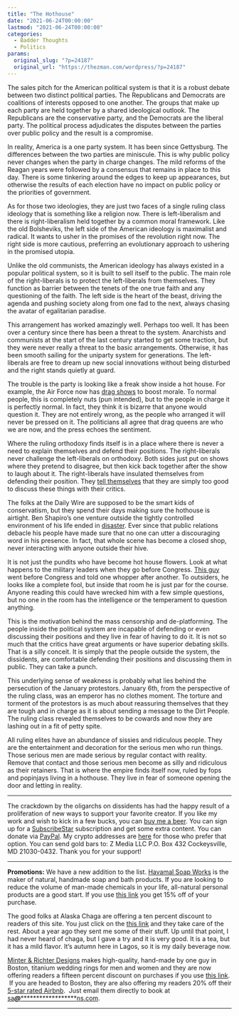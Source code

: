 ```yaml
---
title: "The Hothouse"
date: "2021-06-24T00:00:00"
lastmod: "2021-06-24T00:00:00"
categories:
  - Badder Thoughts
  - Politics
params:
  original_slug: "?p=24187"
  original_url: "https://thezman.com/wordpress/?p=24187"
---
```


The sales pitch for the American political system is that it is a robust
debate between two distinct political parties. The Republicans and
Democrats are coalitions of interests opposed to one another. The groups
that make up each party are held together by a shared ideological
outlook. The Republicans are the conservative party, and the Democrats
are the liberal party. The political process adjudicates the disputes
between the parties over public policy and the result is a compromise.

In reality, America is a one party system. It has been since Gettysburg.
The differences between the two parties are miniscule. This is why
public policy never changes when the party in charge changes. The mild
reforms of the Reagan years were followed by a consensus that remains in
place to this day. There is some tinkering around the edges to keep up
appearances, but otherwise the results of each election have no impact
on public policy or the priorities of government.

As for those two ideologies, they are just two faces of a single ruling
class ideology that is something like a religion now. There is
left-liberalism and there is right-liberalism held together by a common
moral framework. Like the old Bolsheviks, the left side of the American
ideology is maximalist and radical. It wants to usher in the promises of
the revolution right now. The right side is more cautious, preferring an
evolutionary approach to ushering in the promised utopia.

Unlike the old communists, the American ideology has always existed in a
popular political system, so it is built to sell itself to the public.
The main role of the right-liberals is to protect the left-liberals from
themselves. They function as barrier between the tenets of the one true
faith and any questioning of the faith. The left side is the heart of
the beast, driving the agenda and pushing society along from one fad to
the next, always chasing the avatar of egalitarian paradise.

This arrangement has worked amazingly well. Perhaps too well. It has
been over a century since there has been a threat to the system.
Anarchists and communists at the start of the last century started to
get some traction, but they were never really a threat to the basic
arrangements. Otherwise, it has been smooth sailing for the uniparty
system for generations. The left-liberals are free to dream up new
social innovations without being disturbed and the right stands quietly
at guard.

The trouble is the party is looking like a freak show inside a hot
house. For example, the Air Force now has [drag
shows](https://summit.news/2021/06/23/u-s-air-force-base-says-drag-queen-show-was-essential-for-morale/)
to boost morale. To normal people, this is completely nuts (pun
intended), but to the people in charge it is perfectly normal. In fact,
they think it is bizarre that anyone would question it. They are not
entirely wrong, as the people who arranged it will never be pressed on
it. The politicians all agree that drag queens are who we are now, and
the press echoes the sentiment.

Where the ruling orthodoxy finds itself is in a place where there is
never a need to explain themselves and defend their positions. The
right-liberals never challenge the left-liberals on orthodoxy. Both
sides just put on shows where they pretend to disagree, but then kick
back together after the show to laugh about it. The right-liberals have
insulated themselves from defending their position. They [tell
themselves](https://archive.is/wlmFL#selection-239.1-243.11) that they
are simply too good to discuss these things with their critics.

The folks at the Daily Wire are supposed to be the smart kids of
conservatism, but they spend their days making sure the hothouse is
airtight. Ben Shapiro’s one venture outside the tightly controlled
environment of his life ended in
[disaster](https://www.youtube.com/watch?v=6VixqvOcK8E). Ever since that
public relations debacle his people have made sure that no one can utter
a discouraging word in his presence. In fact, that whole scene has
become a closed shop, never interacting with anyone outside their hive.

It is not just the pundits who have become hot house flowers. Look at
what happens to the military leaders when they go before Congress. [This
guy](https://twitter.com/dave_brown24/status/1407745748909838343) went
before Congress and told one whopper after another. To outsiders, he
looks like a complete fool, but inside that room he is just par for the
course. Anyone reading this could have wrecked him with a few simple
questions, but no one in the room has the intelligence or the
temperament to question anything.

This is the motivation behind the mass censorship and de-platforming.
The people inside the political system are incapable of defending or
even discussing their positions and they live in fear of having to do
it. It is not so much that the critics have great arguments or have
superior debating skills. That is a silly conceit. It is simply that the
people outside the system, the dissidents, are comfortable defending
their positions and discussing them in public. They can take a punch.

This underlying sense of weakness is probably what lies behind the
persecution of the January protestors. January 6th, from the perspective
of the ruling class, was an emperor has no clothes moment. The torture
and torment of the protestors is as much about reassuring themselves
that they are tough and in charge as it is about sending a message to
the Dirt People. The ruling class revealed themselves to be cowards and
now they are lashing out in a fit of petty spite.

All ruling elites have an abundance of sissies and ridiculous people.
They are the entertainment and decoration for the serious men who run
things. Those serious men are made serious by regular contact with
reality. Remove that contact and those serious men become as silly and
ridiculous as their retainers. That is where the empire finds itself
now, ruled by fops and popinjays living in a hothouse. They live in fear
of someone opening the door and letting in reality.

------------------------------------------------------------------------

The crackdown by the oligarchs on dissidents has had the happy result of
a proliferation of new ways to support your favorite creator. If you
like my work and wish to kick in a few bucks, you can
<a href="https://www.buymeacoffee.com/mujolulu" rel="noopener"
target="_blank">buy me a beer</a>. You can sign up for a
<a href="https://www.subscribestar.com/the-z-blog" rel="noopener"
target="_blank">SubscribeStar</a> subscription and get some extra
content. You can donate via <a
href="https://www.paypal.com/donate/?cmd=_s-xclick&amp;hosted_button_id=UDAS2Q8JYA6CN&amp;source=url"
rel="noopener" target="_blank">PayPal</a>. My crypto addresses are
<a href="https://thezman.com/wordpress/?page_id=22713" rel="noopener"
target="_blank">here</a> for those who prefer that option. You can send
gold bars to: Z Media LLC P.O. Box 432 Cockeysville, MD 21030-0432.
Thank you for your support!

------------------------------------------------------------------------

**Promotions:** We have a new addition to the list.
<a href="https://havamalsoapworks.com/" rel="noopener"
target="_blank">Havamal Soap Works</a> is the maker of natural, handmade
soap and bath products. If you are looking to reduce the volume of
man-made chemicals in your life, all-natural personal products are a
good start. If you use
<a href="https://havamalsoapworks.com/discount/ZMAN" rel="noopener"
target="_blank">this link</a> you get 15% off of your purchase.

The good folks at Alaska Chaga are offering a ten percent discount to
readers of this site. You just click on the
<a href="https://alaskachaga.us/discount/ZMAN" rel="noopener noreferrer"
target="_blank">this link</a> and they take care of the rest. About a
year ago they sent me some of their stuff. Up until that point, I had
never heard of chaga, but I gave a try and it is very good. It is a tea,
but it has a mild flavor. It’s autumn here in Lagos, so it is my daily
beverage now.

<a href="https://www.minterandrichterdesigns.com/"
rel="noreferrer nofollow noopener" target="_blank">Minter &amp; Richter
Designs</a> makes high-quality, hand-made by one guy in Boston, titanium
wedding rings for men and women and they are now offering readers a
fifteen percent discount on purchases if you use
<a href="https://www.minterandrichterdesigns.com/discount/ZMAN"
rel="noreferrer nofollow noopener" target="_blank">this link</a>. 
 <span class="highlight"><span class="colour"><span class="font"><span class="size">If
you are headed to Boston, they are also offering my readers 20% off
their <a
href="https://www.airbnb.com/users/7988017/listings?user_id=7988017&amp;s=3"
rel="noopener noreferrer" target="_blank">5-star rated Airbnb</a>.  Just
email them directly to book at
<a href="mailto:sa***@*********************ns.com"
data-original-string="9XiYqERoad8RL2N0yo0NAA==cb7fehmLbita7vNzMdMixbcSwgPsWIG76DRg3qvVDhYmEzTZ//NuRZdwSwQk8vtlhN7"><span
class="apbct-email-encoder"
data-original-string="bRY2B99jBq1162MohxfmKA==cb7mWz8VD4a7PsZxeQYvZ3zufdR85Ua/h+kxcv87uTbaRicfreKJKQNC/iAAZsTccXl"
title="This contact has been encoded by Anti-Spam by CleanTalk. Click to decode. To finish the decoding make sure that JavaScript is enabled in your browser.">sa<span
class="apbct-blur">***</span>@<span
class="apbct-blur">*********************</span>ns.com</span></a>.</span></span></span></span>

------------------------------------------------------------------------
